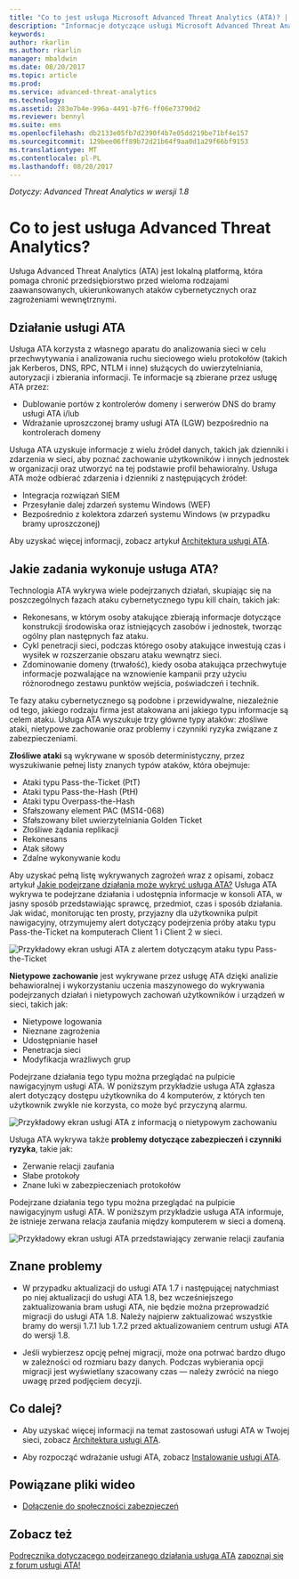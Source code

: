 ```yaml
---
title: "Co to jest usługa Microsoft Advanced Threat Analytics (ATA)? | Dokumentacja firmy Microsoft"
description: "Informacje dotyczące usługi Microsoft Advanced Threat Analytics (ATA) i wykrywanych przez nią podejrzanych działań"
keywords: 
author: rkarlin
ms.author: rkarlin
manager: mbaldwin
ms.date: 08/20/2017
ms.topic: article
ms.prod: 
ms.service: advanced-threat-analytics
ms.technology: 
ms.assetid: 283e7b4e-996a-4491-b7f6-ff06e73790d2
ms.reviewer: bennyl
ms.suite: ems
ms.openlocfilehash: db2133e05fb7d2390f4b7e05dd219be71bf4e157
ms.sourcegitcommit: 129bee06ff89b72d21b64f9aa0d1a29f66bf9153
ms.translationtype: MT
ms.contentlocale: pl-PL
ms.lasthandoff: 08/20/2017
---
```

*Dotyczy: Advanced Threat Analytics w wersji 1.8*


# <a name="what-is-advanced-threat-analytics"></a>Co to jest usługa Advanced Threat Analytics?
Usługa Advanced Threat Analytics (ATA) jest lokalną platformą, która pomaga chronić przedsiębiorstwo przed wieloma rodzajami zaawansowanych, ukierunkowanych ataków cybernetycznych oraz zagrożeniami wewnętrznymi.

## <a name="how-ata-works"></a>Działanie usługi ATA

Usługa ATA korzysta z własnego aparatu do analizowania sieci w celu przechwytywania i analizowania ruchu sieciowego wielu protokołów (takich jak Kerberos, DNS, RPC, NTLM i inne) służących do uwierzytelniania, autoryzacji i zbierania informacji. Te informacje są zbierane przez usługę ATA przez:

-   Dublowanie portów z kontrolerów domeny i serwerów DNS do bramy usługi ATA i/lub
-   Wdrażanie uproszczonej bramy usługi ATA (LGW) bezpośrednio na kontrolerach domeny

Usługa ATA uzyskuje informacje z wielu źródeł danych, takich jak dzienniki i zdarzenia w sieci, aby poznać zachowanie użytkowników i innych jednostek w organizacji oraz utworzyć na tej podstawie profil behawioralny.
Usługa ATA może odbierać zdarzenia i dzienniki z następujących źródeł:

-   Integracja rozwiązań SIEM
-   Przesyłanie dalej zdarzeń systemu Windows (WEF)
-   Bezpośrednio z kolektora zdarzeń systemu Windows (w przypadku bramy uproszczonej)


Aby uzyskać więcej informacji, zobacz artykuł [Architektura usługi ATA](ata-architecture.md).

## <a name="what-does-ata-do"></a>Jakie zadania wykonuje usługa ATA?

Technologia ATA wykrywa wiele podejrzanych działań, skupiając się na poszczególnych fazach ataku cybernetycznego typu kill chain, takich jak:

-   Rekonesans, w którym osoby atakujące zbierają informacje dotyczące konstrukcji środowiska oraz istniejących zasobów i jednostek, tworząc ogólny plan następnych faz ataku.
-   Cykl penetracji sieci, podczas którego osoby atakujące inwestują czas i wysiłek w rozszerzanie obszaru ataku wewnątrz sieci.
-   Zdominowanie domeny (trwałość), kiedy osoba atakująca przechwytuje informacje pozwalające na wznowienie kampanii przy użyciu różnorodnego zestawu punktów wejścia, poświadczeń i technik. 

Te fazy ataku cybernetycznego są podobne i przewidywalne, niezależnie od tego, jakiego rodzaju firma jest atakowana ani jakiego typu informacje są celem ataku.
Usługa ATA wyszukuje trzy główne typy ataków: złośliwe ataki, nietypowe zachowanie oraz problemy i czynniki ryzyka związane z zabezpieczeniami.

**Złośliwe ataki** są wykrywane w sposób deterministyczny, przez wyszukiwanie pełnej listy znanych typów ataków, która obejmuje:

-   Ataki typu Pass-the-Ticket (PtT)
-   Ataki typu Pass-the-Hash (PtH)
-   Ataki typu Overpass-the-Hash
-   Sfałszowany element PAC (MS14-068)
-   Sfałszowany bilet uwierzytelniania Golden Ticket
-   Złośliwe żądania replikacji
-   Rekonesans
-   Atak siłowy
-   Zdalne wykonywanie kodu

Aby uzyskać pełną listę wykrywanych zagrożeń wraz z opisami, zobacz artykuł [Jakie podejrzane działania może wykryć usługa ATA?](ata-threats.md)
Usługa ATA wykrywa te podejrzane działania i udostępnia informacje w konsoli ATA, w jasny sposób przedstawiając sprawcę, przedmiot, czas i sposób działania. Jak widać, monitorując ten prosty, przyjazny dla użytkownika pulpit nawigacyjny, otrzymujemy alert dotyczący podejrzenia próby ataku typu Pass-the-Ticket na komputerach Client 1 i Client 2 w sieci.

 ![Przykładowy ekran usługi ATA z alertem dotyczącym ataku typu Pass-the-Ticket](media/pass_the_ticket_sa.png)

**Nietypowe zachowanie** jest wykrywane przez usługę ATA dzięki analizie behawioralnej i wykorzystaniu uczenia maszynowego do wykrywania podejrzanych działań i nietypowych zachowań użytkowników i urządzeń w sieci, takich jak:

-   Nietypowe logowania
-   Nieznane zagrożenia
-   Udostępnianie haseł
-   Penetracja sieci
-   Modyfikacja wrażliwych grup


Podejrzane działania tego typu można przeglądać na pulpicie nawigacyjnym usługi ATA. W poniższym przykładzie usługa ATA zgłasza alert dotyczący dostępu użytkownika do 4 komputerów, z których ten użytkownik zwykle nie korzysta, co może być przyczyną alarmu.

 ![Przykładowy ekran usługi ATA z informacją o nietypowym zachowaniu](media/abnormal-behavior-sa.png) 

Usługa ATA wykrywa także **problemy dotyczące zabezpieczeń i czynniki ryzyka**, takie jak:

-   Zerwanie relacji zaufania
-   Słabe protokoły
-   Znane luki w zabezpieczeniach protokołów

Podejrzane działania tego typu można przeglądać na pulpicie nawigacyjnym usługi ATA. W poniższym przykładzie usługa ATA informuje, że istnieje zerwana relacja zaufania między komputerem w sieci a domeną.

  ![Przykładowy ekran usługi ATA przedstawiający zerwanie relacji zaufania](media/broken-trust-sa.png)


## <a name="known-issues"></a>Znane problemy

- W przypadku aktualizacji do usługi ATA 1.7 i następującej natychmiast po niej aktualizacji do usługi ATA 1.8, bez wcześniejszego zaktualizowania bram usługi ATA, nie będzie można przeprowadzić migracji do usługi ATA 1.8. Należy najpierw zaktualizować wszystkie bramy do wersji 1.7.1 lub 1.7.2 przed aktualizowaniem centrum usługi ATA do wersji 1.8.

- Jeśli wybierzesz opcję pełnej migracji, może ona potrwać bardzo długo w zależności od rozmiaru bazy danych. Podczas wybierania opcji migracji jest wyświetlany szacowany czas — należy zwrócić na niego uwagę przed podjęciem decyzji. 


## <a name="whats-next"></a>Co dalej?

-   Aby uzyskać więcej informacji na temat zastosowań usługi ATA w Twojej sieci, zobacz [Architektura usługi ATA](ata-architecture.md).

-   Aby rozpocząć wdrażanie usługi ATA, zobacz [Instalowanie usługi ATA](install-ata-step1.md).

## <a name="related-videos"></a>Powiązane pliki wideo
- [Dołączenie do społeczności zabezpieczeń](https://channel9.msdn.com/Shows/Microsoft-Security/Join-the-Security-Community)


## <a name="see-also"></a>Zobacz też
[Podręcznika dotyczącego podejrzanego działania usługa ATA](http://aka.ms/ataplaybook)
[zapoznaj się z forum usługi ATA!](https://social.technet.microsoft.com/Forums/security/home?forum=mata)
